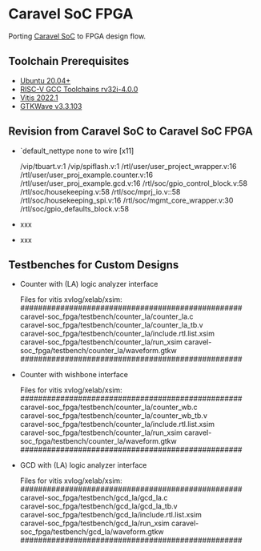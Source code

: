 # Caravel SoC FPGA
Porting [Caravel SoC](https://github.com/bol-edu/caravel-soc) to FPGA design flow.

## Toolchain Prerequisites
* [Ubuntu 20.04+](https://releases.ubuntu.com/focal/)
* [RISC-V GCC Toolchains rv32i-4.0.0](https://github.com/stnolting/riscv-gcc-prebuilt)
* [Vitis 2022.1](https://www.xilinx.com/support/download/index.html/content/xilinx/en/downloadNav/vivado-design-tools/2022-1.html)
* [GTKWave v3.3.103](https://gtkwave.sourceforge.net/)

## Revision from Caravel SoC to Caravel SoC FPGA
* `default_nettype none to wire [x11]

   /vip/tbuart.v:1
   /vip/spiflash.v:1
   /rtl/user/user_project_wrapper.v:16
   /rtl/user/user_proj_example.counter.v:16
   /rtl/user/user_proj_example.gcd.v:16
   /rtl/soc/gpio_control_block.v:58
   /rtl/soc/housekeeping.v:58
   /rtl/soc/mprj_io.v::58
   /rtl/soc/housekeeping_spi.v:16
   /rtl/soc/mgmt_core_wrapper.v:30
   /rtl/soc/gpio_defaults_block.v:58 
    
* xxx
   
* xxx



## Testbenches for Custom Designs

* Counter with (LA) logic analyzer interface 

  Files for vitis xvlog/xelab/xsim:  
  ##################################################  
  caravel-soc_fpga/testbench/counter_la/counter_la.c  
  caravel-soc_fpga/testbench/counter_la/counter_la_tb.v  
  caravel-soc_fpga/testbench/counter_la/include.rtl.list.xsim  
  caravel-soc_fpga/testbench/counter_la/run_xsim
  caravel-soc_fpga/testbench/counter_la/waveform.gtkw  
  ##################################################
  
* Counter with wishbone interface

  Files for vitis xvlog/xelab/xsim:  
  ##################################################  
  caravel-soc_fpga/testbench/counter_la/counter_wb.c  
  caravel-soc_fpga/testbench/counter_la/counter_wb_tb.v  
  caravel-soc_fpga/testbench/counter_la/include.rtl.list.xsim  
  caravel-soc_fpga/testbench/counter_la/run_xsim
  caravel-soc_fpga/testbench/counter_la/waveform.gtkw  
  ##################################################
  
* GCD with (LA) logic analyzer interface

  Files for vitis xvlog/xelab/xsim:  
  ##################################################  
  caravel-soc_fpga/testbench/gcd_la/gcd_la.c  
  caravel-soc_fpga/testbench/gcd_la/gcd_la_tb.v  
  caravel-soc_fpga/testbench/gcd_la/include.rtl.list.xsim  
  caravel-soc_fpga/testbench/gcd_la/run_xsim
  caravel-soc_fpga/testbench/gcd_la/waveform.gtkw  
  ##################################################
